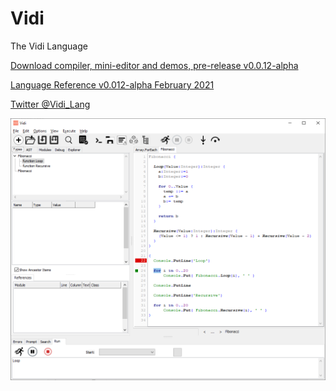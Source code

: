 # Vidi
The Vidi Language

[Download compiler, mini-editor and demos, pre-release v0.0.12-alpha](https://github.com/davidberneda/Vidi/releases/tag/v.0.0.12-alpha)

[Language Reference v0.012-alpha February 2021](documentation/Vidi_Language_Reference.md)

[Twitter @Vidi_Lang](https://twitter.com/Vidi_Lang)

![Vidi IDE](documentation/images/fibonacci_0.0.12.png "Vidi IDE Example")

